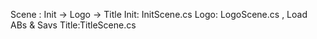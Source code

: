 Scene :
Init -> Logo -> Title
Init: InitScene.cs
Logo: LogoScene.cs , Load ABs & Savs
Title:TitleScene.cs